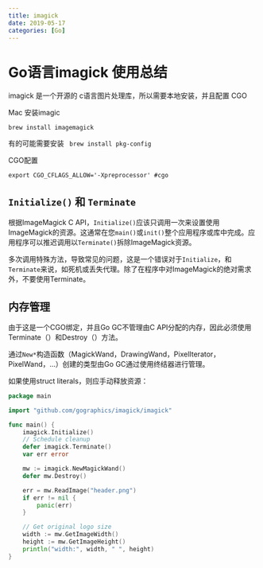 ```yaml
---
title: imagick
date: 2019-05-17
categories: [Go]
---
```




# Go语言imagick 使用总结

imagick 是一个开源的 c语言图片处理库，所以需要本地安装，并且配置 CGO

Mac 安装imagic

`brew install imagemagick`

有的可能需要安装 	` brew install pkg-config`

CGO配置

```shell
export CGO_CFLAGS_ALLOW='-Xpreprocessor' #cgo	
```

## `Initialize()` 和 `Terminate`

根据ImageMagick C API，`Initialize()`应该只调用一次来设置使用ImageMagick的资源。这通常在您`main()`或`init()`整个应用程序或库中完成。应用程序可以推迟调用以`Terminate()`拆除ImageMagick资源。

多次调用特殊方法，导致常见的问题，这是一个错误对于`Initialize`，和`Terminate`来说，如死机或丢失代理。除了在程序中对ImageMagick的绝对需求外，不要使用Terminate。

## 内存管理

由于这是一个CGO绑定，并且Go GC不管理由C API分配的内存，因此必须使用Terminate（）和Destroy（）方法。

通过`New*`构造函数（MagickWand，DrawingWand，PixelIterator，PixelWand，...）创建的类型由Go GC通过使用终结器进行管理。

如果使用struct literals，则应手动释放资源：

```go
package main

import "github.com/gographics/imagick/imagick"

func main() {
    imagick.Initialize()
	// Schedule cleanup
	defer imagick.Terminate()
	var err error

	mw := imagick.NewMagickWand()
	defer mw.Destroy()

	err = mw.ReadImage("header.png")
	if err != nil {
		panic(err)
	}

	// Get original logo size
	width := mw.GetImageWidth()
	height := mw.GetImageHeight()
	println("width:", width, " ", height)
}	
```

